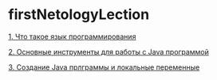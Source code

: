 # firstNetologyLection

[1. Что такое язык программирования](https://github.com/VaheBard/firstNetologyLection/blob/main/whatIsTheProgramming.md)

[2. Основные инструменты для работы с Java программой](https://github.com/VaheBard/firstNetologyLection/tree/main)

[3. Создание Java прлграммы и локальные переменные](https://github.com/VaheBard/firstNetologyLection/blob/main/localVariabels.md)
